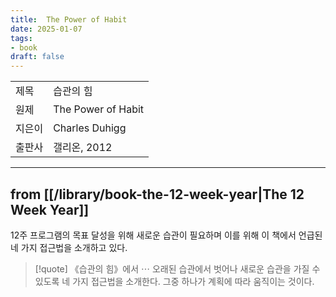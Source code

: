 ```yaml
---
title:  The Power of Habit
date: 2025-01-07
tags:
- book
draft: false
---
```


| | |
| --- | --- |
| 제목 | 습관의 힘 |
| 원제 |  The Power of Habit |
| 지은이 | Charles Duhigg |
| 출판사 | 갤리온, 2012 |

<!--
- 부제는 ‘반복되는 행동이 만드는 극적인 변화’로 원제의 부제[^1]와는 다소 차이가 있음.

[^1]: Why we do what do in life and business.

<BR />

[[/book-rating-criteria|점수]]는 -점. 


---
## 밑줄 긋기
> [!quote] 

> [!quote] 

> [!quote] 
-->


---
## from [[/library/book-the-12-week-year|The 12 Week Year]]
12주 프로그램의 목표 달성을 위해 새로운 습관이 필요하며 이를 위해 이 책에서 언급된 네 가지 접근법을 소개하고 있다.

> [!quote] 《습관의 힘》에서 $\cdots$ 오래된 습관에서 벗어나 새로운 습관을 가질 수 있도록 네 가지 접근법을 소개한다. 그중 하나가 계획에 따라 움직이는 것이다.
